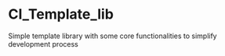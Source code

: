 CI_Template_lib
===============

Simple template library with some core functionalities to simplify development process
